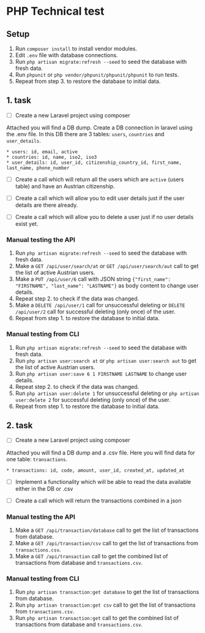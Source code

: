 # PHP Technical test

## Setup
1. Run `composer install` to install vendor modules.
2. Edit `.env` file with database connections.
3. Run `php artisan migrate:refresh --seed` to seed the database with fresh data.
4. Run `phpunit` or `php vendor/phpunit/phpunit/phpunit` to run tests.
5. Repeat from step 3. to restore the database to initial data.

## 1. task

* [ ] Create a new Laravel project using composer

Attached you will find a DB dump. Create a DB connection in laravel using the .env file. 
In this DB there are 3 tables: `users`, `countries` and `user_details`.

```
* users: id, email, active
* countries: id, name, iso2, iso3 
* user_details: id, user_id, citizenship_country_id, first_name, last_name, phone_number
```

* [ ] Create a call which will return all the users which are `active` (users table) and have an Austrian citizenship.
* [ ] Create a call which will allow you to edit user details just if the user details are there already.
* [ ] Create a call which will allow you to delete a user just if no user details exist yet.


### Manual testing the API
1. Run `php artisan migrate:refresh --seed` to seed the database with fresh data.
2. Make a `GET /api/user/search/at` or `GET /api/user/search/aut` call to get the list of active Austrian users.
3. Make a `PUT /api/user/6` call with JSON string `{"first_name": "FIRSTNAME", "last_name": "LASTNAME"}` as body content to change user details.
4. Repeat step 2. to check if the data was changed.
5. Make a `DELETE /api/user/1` call for unsuccessful deleting or `DELETE /api/user/2` call for successful deleting (only once) of the user.
6. Repeat from step 1. to restore the database to initial data.

### Manual testing from CLI
1. Run `php artisan migrate:refresh --seed` to seed the database with fresh data.
2. Run `php artisan user:search at` or `php artisan user:search aut` to get the list of active Austrian users.
3. Run `php artisan user:save 6 1 FIRSTNAME LASTNAME` to change user details.
4. Repeat step 2. to check if the data was changed.
5. Run `php artisan user:delete 1` for unsuccessful deleting or `php artisan user:delete 2` for successful deleting (only once) of the user.
6. Repeat from step 1. to restore the database to initial data.


## 2. task

* [ ] Create a new Laravel project using composer

Attached you will find a DB dump and a .csv file. Here you will find data for one table: `transactions`.
```
* transactions: id, code, amount, user_id, created_at, updated_at
```

* [ ] Implement a functionality which will be able to read the data available either in the DB or .csv

* [ ] Create a call which will return the transactions combined in a json


### Manual testing the API
1. Make a `GET /api/transaction/database` call to get the list of transactions from database.
2. Make a `GET /api/transaction/csv` call to get the list of transactions from `transactions.csv`.
3. Make a `GET /api/transaction` call to get the combined list of transactions from database and `transactions.csv`.

### Manual testing from CLI
1. Run `php artisan transaction:get database` to get the list of transactions from database.
2. Run `php artisan transaction:get csv` call to get the list of transactions from `transactions.csv`.
3. Run `php artisan transaction:get` call to get the combined list of transactions from database and `transactions.csv`.

